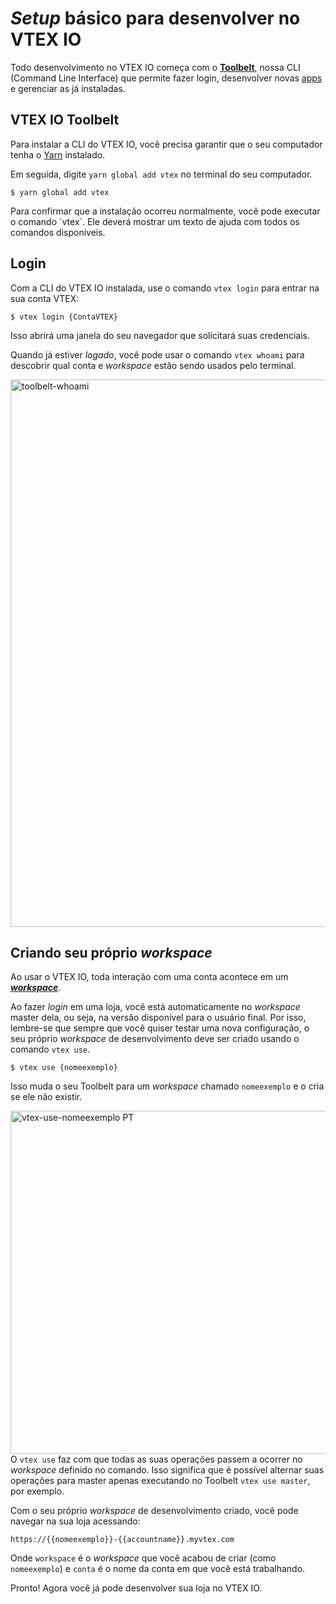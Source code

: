 # *Setup* básico para desenvolver no VTEX IO

Todo desenvolvimento no VTEX IO começa com o [**Toolbelt**](*link*), nossa CLI (Command Line Interface) que permite fazer login, desenvolver novas [apps](*link*) e gerenciar as já instaladas.

## VTEX IO Toolbelt

Para instalar a CLI do VTEX IO, você precisa garantir que o seu computador tenha o [Yarn](https://yarnpkg.com/) instalado.

Em seguida, digite `yarn global add vtex` no terminal do seu computador.

```
$ yarn global add vtex
```

<div class="alert alert-info">
Para confirmar que a instalação ocorreu normalmente, você pode executar o comando `vtex`. Ele deverá mostrar um texto de ajuda com todos os comandos disponíveis.
</div>

## Login

Com a CLI do VTEX IO instalada, use o comando `vtex login` para entrar na sua conta VTEX:

```
$ vtex login {ContaVTEX}
```

Isso abrirá uma janela do seu navegador que solicitará suas credenciais.

Quando já estiver *logado*, você pode usar o comando `vtex whoami` para descobrir qual conta e *workspace* estão sendo usados pelo terminal.

<img width="876" alt="toolbelt-whoami" src="https://user-images.githubusercontent.com/52087100/61886028-517e2780-aed5-11e9-9398-b6d2f3909a50.png">
  
## Criando seu próprio *workspace*

Ao usar o VTEX IO, toda interação com uma conta acontece em um [***workspace***](*link*).

Ao fazer *login* em uma loja, você está automaticamente no *workspace* master dela, ou seja, na versão disponível para o usuário final. Por isso, lembre-se que sempre que você quiser testar uma nova configuração, o seu próprio *workspace* de desenvolvimento deve ser criado usando o comando `vtex use`.

```
$ vtex use {nomeexemplo}
```

Isso muda o seu Toolbelt para um *workspace* chamado `nomeexemplo` e o cria se ele não existir.

<img width="549" alt="vtex-use-nomeexemplo PT" src="https://user-images.githubusercontent.com/52087100/61886135-7ffc0280-aed5-11e9-983f-4a76615d0574.png">

<div class="alert alert-warning">
O <code>vtex use</code> faz com que todas as suas operações passem a ocorrer no <i>workspace</i> definido no comando. Isso significa que é possível alternar suas operações para master apenas executando no Toolbelt <code>vtex use master</code>, por exemplo. 
</div>

Com o seu próprio *workspace* de desenvolvimento criado, você pode navegar na sua loja acessando:

`https://{{nomeexemplo}}-{{accountname}}.myvtex.com`

Onde `workspace` é o *workspace* que você acabou de criar (como `nomeexemplo`) e `conta` é o nome da conta em que você está trabalhando.

Pronto! Agora você já pode desenvolver sua loja no VTEX IO.
